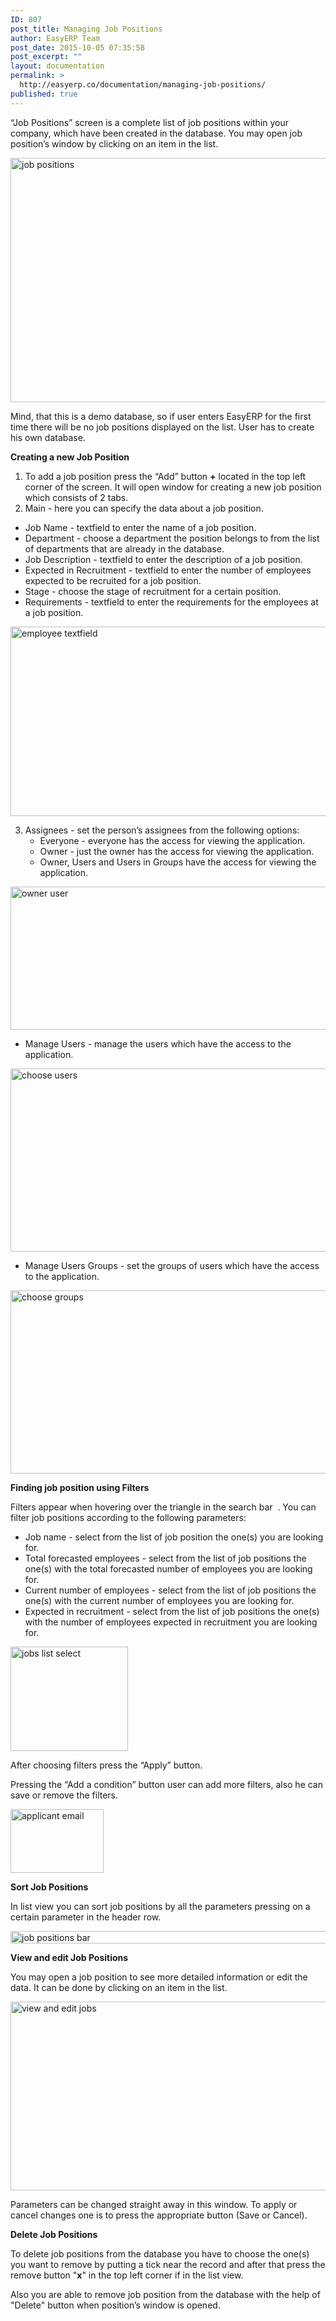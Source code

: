 ```yaml
---
ID: 807
post_title: Managing Job Positions
author: EasyERP Team
post_date: 2015-10-05 07:35:58
post_excerpt: ""
layout: documentation
permalink: >
  http://easyerp.co/documentation/managing-job-positions/
published: true
---
```

“Job Positions” screen is a complete list of job positions within your company, which have been created in the database. You may open job position’s window by clicking on an item in the list.

<a href="https://easyerp.com/wp-content/uploads/2015/10/233.png"><img class="aligncenter size-full wp-image-996" src="https://easyerp.com/wp-content/uploads/2015/10/233.png" alt="job positions" width="800" height="391" /></a>

Mind, that this is a demo database, so if user enters EasyERP for the first time there will be no job positions displayed on the list. User has to create his own database.

<strong>Creating a new Job Position</strong>
<ol>
	<li>To add a job position press the “Add” button <strong>+</strong> located in the top left corner of the screen. It will open window for creating a new job position which consists of 2 tabs.</li>
	<li>Main - here you can specify the data about a job position.</li>
</ol>
<ul>
	<li>Job Name - textfield to enter the name of a job position.</li>
	<li>Department - choose a department the position belongs to from the list of departments that are already in the database.</li>
	<li>Job Description - textfield to enter the description of a job position.</li>
	<li>Expected in Recruitment - textfield to enter the number of employees expected to be recruited for a job position.</li>
	<li>Stage - choose the stage of recruitment for a certain position.</li>
	<li>Requirements - textfield to enter the requirements for the employees at a job position.</li>
</ul>
<a href="https://easyerp.com/wp-content/uploads/2015/10/233-2.png"><img class="aligncenter size-full wp-image-998" src="https://easyerp.com/wp-content/uploads/2015/10/233-2.png" alt="employee textfield" width="800" height="303" /></a>
<ol start="3">
	<li>Assignees - set the person’s assignees from the following options:
<ul>
	<li>Everyone - everyone has the access for viewing the application.</li>
	<li>Owner - just the owner has the access for viewing the application.</li>
	<li>Owner, Users and Users in Groups have the access for viewing the application.</li>
</ul>
</li>
</ol>
<a href="https://easyerp.com/wp-content/uploads/2015/10/231-4.png"><img class="aligncenter size-full wp-image-983" src="https://easyerp.com/wp-content/uploads/2015/10/231-4.png" alt="owner user" width="800" height="229" /></a>
<ul>
	<li>Manage Users - manage the users which have the access to the application.</li>
</ul>
<a href="https://easyerp.com/wp-content/uploads/2015/10/211-4.png"><img class="aligncenter size-full wp-image-915" src="https://easyerp.com/wp-content/uploads/2015/10/211-4.png" alt="choose users" width="800" height="293" /></a>
<ul>
	<li>Manage Users Groups - set the groups of users which have the access to the application.</li>
</ul>
<a href="https://easyerp.com/wp-content/uploads/2015/10/211-5.png"><img class="aligncenter size-full wp-image-916" src="https://easyerp.com/wp-content/uploads/2015/10/211-5.png" alt="choose groups" width="800" height="293" /></a>

<strong>Finding job position using Filters</strong>

Filters appear when hovering over the triangle in the search bar  . You can filter job positions according to the following parameters:
<ul>
	<li>Job name - select from the list of job position the one(s) you are looking for.</li>
	<li>Total forecasted employees - select from the list of job positions the one(s) with the total forecasted number of employees you are looking for.</li>
	<li>Current number of employees - select from the list of job positions the one(s) with the current number of employees you are looking for.</li>
	<li>Expected in recruitment - select from the list of job positions the one(s) with the number of employees expected in recruitment you are looking for.</li>
</ul>
<a href="https://easyerp.com/wp-content/uploads/2015/10/233-3.png"><img class="aligncenter size-full wp-image-999" src="https://easyerp.com/wp-content/uploads/2015/10/233-3.png" alt="jobs list select" width="188" height="167" /></a>

After choosing filters press the “Apply” button.

Pressing the “Add a condition” button user can add more filters, also he can save or remove the filters.

<a href="https://easyerp.com/wp-content/uploads/2015/10/232-3.png"><img class="aligncenter size-full wp-image-990" src="https://easyerp.com/wp-content/uploads/2015/10/232-3.png" alt="applicant email" width="149" height="102" /></a>

<strong>Sort Job Positions</strong>

In list view you can sort job positions by all the parameters pressing on a certain parameter in the header row.

<a href="https://easyerp.com/wp-content/uploads/2015/10/233-4.png"><img class="aligncenter size-full wp-image-1000" src="https://easyerp.com/wp-content/uploads/2015/10/233-4.png" alt="job positions bar" width="800" height="20" /></a>

<strong>View and edit Job Positions</strong>

You may open a job position to see more detailed information or edit the data. It can be done by clicking on an item in the list.

<a href="https://easyerp.com/wp-content/uploads/2015/10/233-5.png"><img class="aligncenter size-full wp-image-1001" src="https://easyerp.com/wp-content/uploads/2015/10/233-5.png" alt="view and edit jobs" width="800" height="302" /></a>

Parameters can be changed straight away in this window. To apply or cancel changes one is to press the appropriate button (Save or Cancel).

<strong>Delete Job Positions</strong>

To delete job positions from the database you have to choose the one(s) you want to remove by putting a tick near the record and after that press the remove button "<strong>x</strong>" in the top left corner if in the list view.

Also you are able to remove job position from the database with the help of "Delete" button when position’s window is opened.